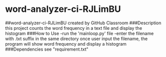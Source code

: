 # word-analyzer-ci-RJLimBU
##word-analyzer-ci-RJLimBU created by GitHub Classroom
###Description
this project counts the word frequency in a text file and display the histogram
###How to Use
-run the 'mainloop.py' file
-enter the filename with .txt suffix in the same directory
once user input the filename, the program will show word frequency and display a histogram
###Dependencies
see "requirement.txt"

